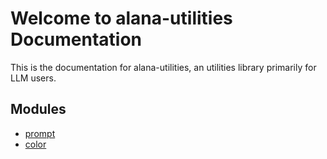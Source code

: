 # Welcome to alana-utilities Documentation

This is the documentation for alana-utilities, an utilities library primarily for LLM users.

## Modules

* [prompt](alana/prompt.md)
* [color](alana/color.md)